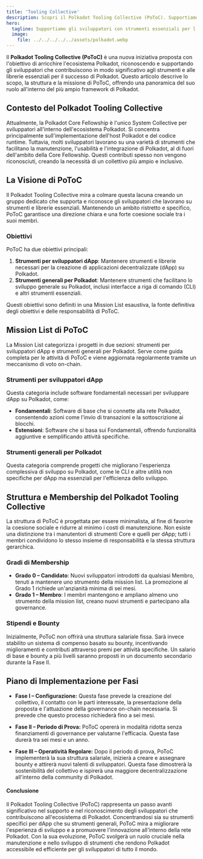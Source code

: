 ```yaml
---
title: 'Tooling Collective'
description: Scopri il Polkadot Tooling Collective (PoToC). Supportiamo gli sviluppatori con strumenti essenziali per l'ecosistema Polkadot.
hero:
  tagline: Supportiamo gli sviluppatori con strumenti essenziali per l'ecosistema Polkadot.
  image: 
    file: ../../../../../assets/polkadot.webp
---
```


Il **Polkadot Tooling Collective (PoToC)** è una nuova iniziativa proposta con l'obiettivo di arricchire l'ecosistema Polkadot, riconoscendo e supportando gli sviluppatori che contribuiscono in modo significativo agli strumenti e alle librerie essenziali per il successo di Polkadot. Questo articolo descrive lo scopo, la struttura e la missione di PoToC, offrendo una panoramica del suo ruolo all'interno del più ampio framework di Polkadot.

## Contesto del Polkadot Tooling Collective
Attualmente, la Polkadot Core Fellowship è l'unico System Collective per sviluppatori all'interno dell'ecosistema Polkadot. Si concentra principalmente sull'implementazione dell'host Polkadot e del codice runtime. Tuttavia, molti sviluppatori lavorano su una varietà di strumenti che facilitano la manutenzione, l'usabilità e l'integrazione di Polkadot, al di fuori dell'ambito della Core Fellowship. Questi contributi spesso non vengono riconosciuti, creando la necessità di un collettivo più ampio e inclusivo.

## La Visione di PoToC
Il Polkadot Tooling Collective mira a colmare questa lacuna creando un gruppo dedicato che supporta e riconosce gli sviluppatori che lavorano su strumenti e librerie essenziali. Mantenendo un ambito ristretto e specifico, PoToC garantisce una direzione chiara e una forte coesione sociale tra i suoi membri.

### Obiettivi
PoToC ha due obiettivi principali:
1. **Strumenti per sviluppatori dApp**: Mantenere strumenti e librerie necessari per la creazione di applicazioni decentralizzate (dApp) su Polkadot.
2. **Strumenti generali per Polkadot**: Mantenere strumenti che facilitano lo sviluppo generale su Polkadot, inclusi interfacce a riga di comando (CLI) e altri strumenti essenziali.

Questi obiettivi sono definiti in una Mission List esaustiva, la fonte definitiva degli obiettivi e delle responsabilità di PoToC.

## Mission List di PoToC
La Mission List categorizza i progetti in due sezioni: strumenti per sviluppatori dApp e strumenti generali per Polkadot. Serve come guida completa per le attività di PoToC e viene aggiornata regolarmente tramite un meccanismo di voto on-chain.

### Strumenti per sviluppatori dApp
Questa categoria include software fondamentali necessari per sviluppare dApp su Polkadot, come:

- **Fondamentali**: Software di base che si connette alla rete Polkadot, consentendo azioni come l'invio di transazioni e la sottoscrizione ai blocchi.
- **Estensioni**: Software che si basa sui Fondamentali, offrendo funzionalità aggiuntive e semplificando attività specifiche.

### Strumenti generali per Polkadot
Questa categoria comprende progetti che migliorano l'esperienza complessiva di sviluppo su Polkadot, come le CLI e altre utilità non specifiche per dApp ma essenziali per l'efficienza dello sviluppo.

## Struttura e Membership del Polkadot Tooling Collective
La struttura di PoToC è progettata per essere minimalista, al fine di favorire la coesione sociale e ridurre al minimo i costi di manutenzione. Non esiste una distinzione tra i manutentori di strumenti Core e quelli per dApp; tutti i membri condividono lo stesso insieme di responsabilità e la stessa struttura gerarchica.

### Gradi di Membership
- **Grado 0 – Candidato**: Nuovi sviluppatori introdotti da qualsiasi Membro, tenuti a mantenere uno strumento della mission list. La promozione al Grado 1 richiede un'anzianità minima di sei mesi.
- **Grado 1 – Membro**: I membri mantengono e ampliano almeno uno strumento della mission list, creano nuovi strumenti e partecipano alla governance.

### Stipendi e Bounty
Inizialmente, PoToC non offrirà una struttura salariale fissa. Sarà invece stabilito un sistema di compenso basato su bounty, incentivando miglioramenti e contributi attraverso premi per attività specifiche. Un salario di base e bounty a più livelli saranno proposti in un documento secondario durante la Fase II.

## Piano di Implementazione per Fasi
- **Fase I – Configurazione:** Questa fase prevede la creazione del collettivo, il contatto con le parti interessate, la presentazione della proposta e l'attuazione della governance on-chain necessaria. Si prevede che questo processo richiederà fino a sei mesi.

- **Fase II – Periodo di Prova:** PoToC opererà in modalità ridotta senza finanziamenti di governance per valutarne l'efficacia. Questa fase durerà tra sei mesi e un anno.

- **Fase III – Operatività Regolare:** Dopo il periodo di prova, PoToC implementerà la sua struttura salariale, inizierà a creare e assegnare bounty e attirerà nuovi talenti di sviluppatori. Questa fase dimostrerà la sostenibilità del collettivo e ispirerà una maggiore decentralizzazione all'interno della community di Polkadot.

#### Conclusione
Il Polkadot Tooling Collective (PoToC) rappresenta un passo avanti significativo nel supporto e nel riconoscimento degli sviluppatori che contribuiscono all'ecosistema di Polkadot. Concentrandosi sia su strumenti specifici per dApp che su strumenti generali, PoToC mira a migliorare l'esperienza di sviluppo e a promuovere l'innovazione all'interno della rete Polkadot. Con la sua evoluzione, PoToC svolgerà un ruolo cruciale nella manutenzione e nello sviluppo di strumenti che rendono Polkadot accessibile ed efficiente per gli sviluppatori di tutto il mondo.
